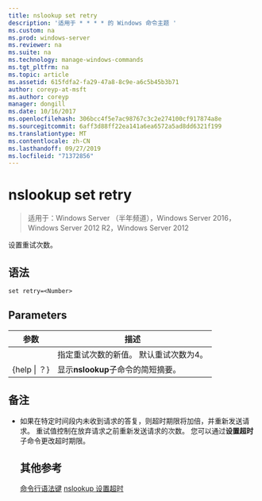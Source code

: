 ```yaml
---
title: nslookup set retry
description: '适用于 * * * * 的 Windows 命令主题 '
ms.custom: na
ms.prod: windows-server
ms.reviewer: na
ms.suite: na
ms.technology: manage-windows-commands
ms.tgt_pltfrm: na
ms.topic: article
ms.assetid: 615fdfa2-fa29-47a8-8c9e-a6c5b45b3b71
author: coreyp-at-msft
ms.author: coreyp
manager: dongill
ms.date: 10/16/2017
ms.openlocfilehash: 306bcc4f5e7ac98767c3c2e274100cf917874a8e
ms.sourcegitcommit: 6aff3d88ff22ea141a6ea6572a5ad8dd6321f199
ms.translationtype: MT
ms.contentlocale: zh-CN
ms.lasthandoff: 09/27/2019
ms.locfileid: "71372856"
---
```

# <a name="nslookup-set-retry"></a>nslookup set retry

>适用于：Windows Server （半年频道），Windows Server 2016，Windows Server 2012 R2，Windows Server 2012

设置重试次数。
## <a name="syntax"></a>语法
```
set retry=<Number>
```
## <a name="parameters"></a>Parameters

|    参数    |                                      描述                                       |
|-----------------|----------------------------------------------------------------------------------------|
|    <Number>     | 指定重试次数的新值。 默认重试次数为4。 |
| {help &#124; ？} |                 显示**nslookup**子命令的简短摘要。                  |

## <a name="remarks"></a>备注
- 如果在特定时间段内未收到请求的答复，则超时期限将加倍，并重新发送请求。 重试值控制在放弃请求之前重新发送请求的次数。 您可以通过**设置超时**子命令更改超时期限。
  ## <a name="additional-references"></a>其他参考
  [命令行语法键](command-line-syntax-key.md)
  [nslookup 设置超时](nslookup-set-timeout.md)
